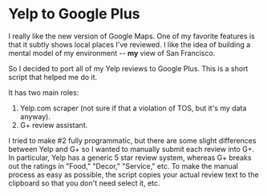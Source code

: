 Yelp to Google Plus
===================

I really like the new version of Google Maps.  One of my favorite features is that it subtly shows local places I've reviewed.  I like the idea of building a mental model of my environment -- **my** view of San Francisco.

So I decided to port all of my Yelp reviews to Google Plus.  This is a short
script that helped me do it.

It has two main roles:

1. Yelp.com scraper (not sure if that a violation of TOS, but it's my data anyway).
2. G+ review assistant.

I tried to make #2 fully programmatic, but there are some slight differences between Yelp and G+ so I wanted to manually submit each review into G+.  In particular, Yelp has a generic 5 star review system, whereas G+ breaks out the ratings in "Food," "Decor," "Service," etc.  To make the manual process as easy as possible, the script copies your actual review text to the clipboard so that you don't need select it, etc.